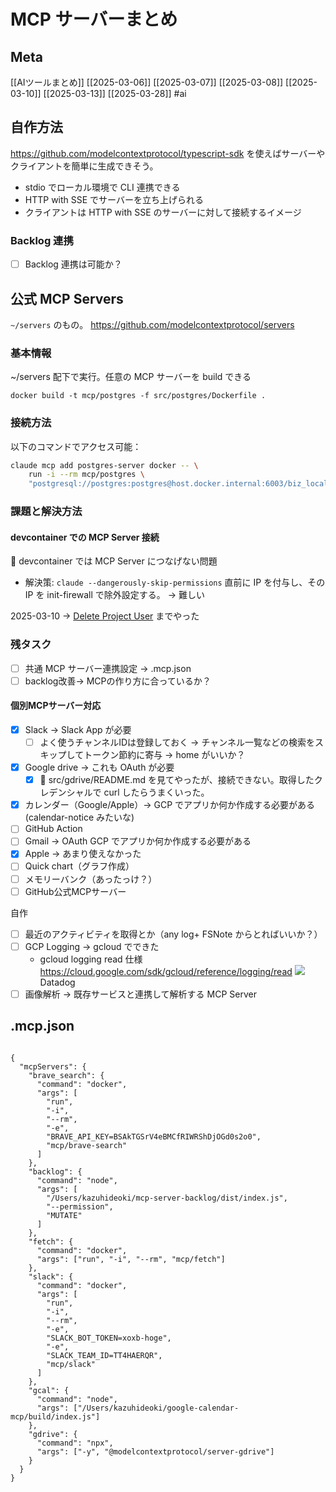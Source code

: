# MCP サーバーまとめ

## Meta

[[AIツールまとめ]] [[2025-03-06]] [[2025-03-07]] [[2025-03-08]] [[2025-03-10]] [[2025-03-13]] [[2025-03-28]]
#ai

## 自作方法

https://github.com/modelcontextprotocol/typescript-sdk を使えばサーバーやクライアントを簡単に生成できそう。

- stdio でローカル環境で CLI 連携できる
- HTTP with SSE でサーバーを立ち上げられる
- クライアントは HTTP with SSE のサーバーに対して接続するイメージ

### Backlog 連携

- [ ] Backlog 連携は可能か？

## 公式 MCP Servers

`~/servers` のもの。
https://github.com/modelcontextprotocol/servers

### 基本情報

~/servers 配下で実行。任意の MCP サーバーを build できる

```
docker build -t mcp/postgres -f src/postgres/Dockerfile .
```

### 接続方法

以下のコマンドでアクセス可能：

```sh
claude mcp add postgres-server docker -- \
    run -i --rm mcp/postgres \
    "postgresql://postgres:postgres@host.docker.internal:6003/biz_local"
```

### 課題と解決方法

#### devcontainer での MCP Server 接続

🔶 devcontainer では MCP Server につなげない問題

- 解決策: `claude --dangerously-skip-permissions` 直前に IP を付与し、その IP を init-firewall で除外設定する。 -> 難しい

2025-03-10 -> [Delete Project User](https://developer.nulab.com/docs/backlog/api/2/delete-project-user/) までやった

### 残タスク

- [ ] 共通 MCP サーバー連携設定 -> .mcp.json
- [ ] backlog改善→ MCPの作り方に合っているか？

#### 個別MCPサーバー対応

- [x] Slack -> Slack App が必要
	- [ ] よく使うチャンネルIDは登録しておく -> チャンネル一覧などの検索をスキップしてトークン節約に寄与 -> home がいいか？
- [x] Google drive -> これも OAuth が必要
	- [x] 🔶 src/gdrive/README.md を見てやったが、接続できない。取得したクレデンシャルで curl したらうまくいった。
- [x] カレンダー（Google/Apple）-> GCP でアプリか何か作成する必要がある(calendar-notice みたいな)
- [ ] GitHub Action
- [ ] Gmail -> OAuth GCP でアプリか何か作成する必要がある
- [x] Apple -> あまり使えなかった
- [ ] Quick chart（グラフ作成）
- [ ] メモリーバンク（あったっけ？）
- [ ] GitHub公式MCPサーバー

自作

- [ ] 最近のアクティビティを取得とか（any log+ FSNote からとればいいか？）
- [ ] GCP Logging -> gcloud でできた
	- gcloud logging read 仕様 https://cloud.google.com/sdk/gcloud/reference/logging/read
![](i/cb17f758-6141-4a70-a8fb-c8c1fdeff1d7.jpg) Datadog
- [ ] 画像解析 -> 既存サービスと連携して解析する MCP Server

## .mcp.json

```

{
  "mcpServers": {
    "brave_search": {
      "command": "docker",
      "args": [
        "run",
        "-i",
        "--rm",
        "-e",
        "BRAVE_API_KEY=BSAkTGSrV4eBMCfRIWRShDjOGd0s2o0",
        "mcp/brave-search"
      ]
    },
    "backlog": {
      "command": "node",
      "args": [
        "/Users/kazuhideoki/mcp-server-backlog/dist/index.js",
        "--permission",
        "MUTATE"
      ]
    },
    "fetch": {
      "command": "docker",
      "args": ["run", "-i", "--rm", "mcp/fetch"]
    },
    "slack": {
      "command": "docker",
      "args": [
        "run",
        "-i",
        "--rm",
        "-e",
        "SLACK_BOT_TOKEN=xoxb-hoge",
        "-e",
        "SLACK_TEAM_ID=TT4HAERQR",
        "mcp/slack"
      ]
    },
    "gcal": {
      "command": "node",
      "args": ["/Users/kazuhideoki/google-calendar-mcp/build/index.js"]
    },
    "gdrive": {
      "command": "npx",
      "args": ["-y", "@modelcontextprotocol/server-gdrive"]
    }
  }
}

```
